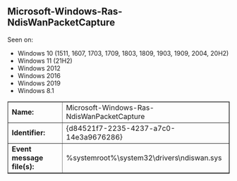 ## Microsoft-Windows-Ras-NdisWanPacketCapture

Seen on:
* Windows 10 (1511, 1607, 1703, 1709, 1803, 1809, 1903, 1909, 2004, 20H2)
* Windows 11 (21H2)
* Windows 2012
* Windows 2016
* Windows 2019
* Windows 8.1

<table border="1" class="docutils">
  <tbody>
    <tr>
      <td><b>Name:</b></td>
      <td>Microsoft-Windows-Ras-NdisWanPacketCapture</td>
    </tr>
    <tr>
      <td><b>Identifier:</b></td>
      <td>{d84521f7-2235-4237-a7c0-14e3a9676286}</td>
    </tr>
    <tr>
      <td><b>Event message file(s):</b></td>
      <td>%systemroot%\system32\drivers\ndiswan.sys</td>
    </tr>
  </tbody>
</table>

&nbsp;

